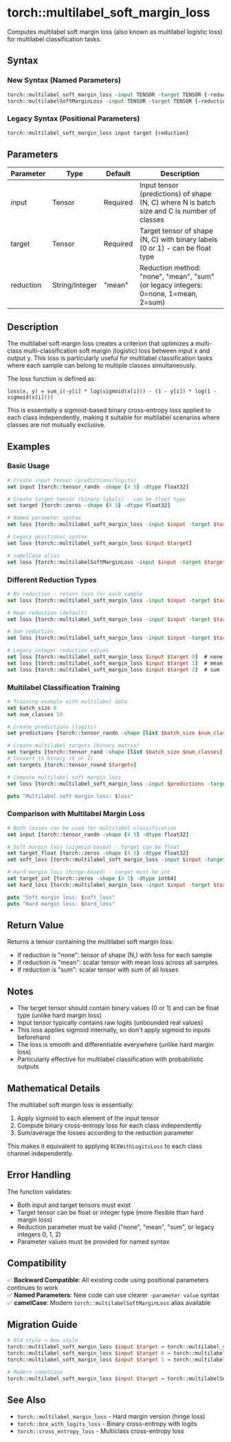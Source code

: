 # torch::multilabel_soft_margin_loss

Computes multilabel soft margin loss (also known as multilabel logistic loss) for multilabel classification tasks.

## Syntax

### New Syntax (Named Parameters)
```tcl
torch::multilabel_soft_margin_loss -input TENSOR -target TENSOR [-reduction REDUCTION]
torch::multilabelSoftMarginLoss -input TENSOR -target TENSOR [-reduction REDUCTION]
```

### Legacy Syntax (Positional Parameters) 
```tcl
torch::multilabel_soft_margin_loss input target [reduction]
```

## Parameters

| Parameter | Type | Default | Description |
|-----------|------|---------|-------------|
| input | Tensor | Required | Input tensor (predictions) of shape (N, C) where N is batch size and C is number of classes |
| target | Tensor | Required | Target tensor of shape (N, C) with binary labels (0 or 1) - can be float type |
| reduction | String/Integer | "mean" | Reduction method: "none", "mean", "sum" (or legacy integers: 0=none, 1=mean, 2=sum) |

## Description

The multilabel soft margin loss creates a criterion that optimizes a multi-class multi-classification soft margin (logistic) loss between input x and output y. This loss is particularly useful for multilabel classification tasks where each sample can belong to multiple classes simultaneously.

The loss function is defined as:
```
loss(x, y) = sum_i(-y[i] * log(sigmoid(x[i])) - (1 - y[i]) * log(1 - sigmoid(x[i])))
```

This is essentially a sigmoid-based binary cross-entropy loss applied to each class independently, making it suitable for multilabel scenarios where classes are not mutually exclusive.

## Examples

### Basic Usage
```tcl
# Create input tensor (predictions/logits)
set input [torch::tensor_randn -shape {4 5} -dtype float32]

# Create target tensor (binary labels) - can be float type
set target [torch::zeros -shape {4 5} -dtype float32]

# Named parameter syntax
set loss [torch::multilabel_soft_margin_loss -input $input -target $target]

# Legacy positional syntax  
set loss [torch::multilabel_soft_margin_loss $input $target]

# camelCase alias
set loss [torch::multilabelSoftMarginLoss -input $input -target $target]
```

### Different Reduction Types
```tcl
# No reduction - return loss for each sample
set loss [torch::multilabel_soft_margin_loss -input $input -target $target -reduction none]

# Mean reduction (default)
set loss [torch::multilabel_soft_margin_loss -input $input -target $target -reduction mean]

# Sum reduction
set loss [torch::multilabel_soft_margin_loss -input $input -target $target -reduction sum]

# Legacy integer reduction values
set loss [torch::multilabel_soft_margin_loss $input $target 0]  # none
set loss [torch::multilabel_soft_margin_loss $input $target 1]  # mean  
set loss [torch::multilabel_soft_margin_loss $input $target 2]  # sum
```

### Multilabel Classification Training
```tcl
# Training example with multilabel data
set batch_size 8
set num_classes 10

# Create predictions (logits)
set predictions [torch::tensor_randn -shape [list $batch_size $num_classes] -dtype float32]

# Create multilabel targets (binary matrix)
set targets [torch::tensor_rand -shape [list $batch_size $num_classes] -dtype float32]
# Convert to binary (0 or 1)
set targets [torch::tensor_round $targets]

# Compute multilabel soft margin loss
set loss [torch::multilabel_soft_margin_loss -input $predictions -target $targets -reduction mean]

puts "Multilabel soft margin loss: $loss"
```

### Comparison with Multilabel Margin Loss
```tcl
# Both losses can be used for multilabel classification
set input [torch::tensor_randn -shape {4 5} -dtype float32]

# Soft margin loss (sigmoid-based) - target can be float
set target_float [torch::zeros -shape {4 5} -dtype float32]
set soft_loss [torch::multilabel_soft_margin_loss -input $input -target $target_float]

# Hard margin loss (hinge-based) - target must be int
set target_int [torch::zeros -shape {4 5} -dtype int64]
set hard_loss [torch::multilabel_margin_loss -input $input -target $target_int]

puts "Soft margin loss: $soft_loss"
puts "Hard margin loss: $hard_loss"
```

## Return Value

Returns a tensor containing the multilabel soft margin loss:
- If reduction is "none": tensor of shape (N,) with loss for each sample
- If reduction is "mean": scalar tensor with mean loss across all samples
- If reduction is "sum": scalar tensor with sum of all losses

## Notes

- The target tensor should contain binary values (0 or 1) and can be float type (unlike hard margin loss)
- Input tensor typically contains raw logits (unbounded real values)
- This loss applies sigmoid internally, so don't apply sigmoid to inputs beforehand
- The loss is smooth and differentiable everywhere (unlike hard margin loss)
- Particularly effective for multilabel classification with probabilistic outputs

## Mathematical Details

The multilabel soft margin loss is essentially:
1. Apply sigmoid to each element of the input tensor
2. Compute binary cross-entropy loss for each class independently
3. Sum/average the losses according to the reduction parameter

This makes it equivalent to applying `BCEWithLogitsLoss` to each class channel independently.

## Error Handling

The function validates:
- Both input and target tensors must exist
- Target tensor can be float or integer type (more flexible than hard margin loss)
- Reduction parameter must be valid ("none", "mean", "sum", or legacy integers 0, 1, 2)
- Parameter values must be provided for named syntax

## Compatibility

✅ **Backward Compatible**: All existing code using positional parameters continues to work  
✅ **Named Parameters**: New code can use clearer `-parameter value` syntax  
✅ **camelCase**: Modern `torch::multilabelSoftMarginLoss` alias available  

## Migration Guide

```tcl
# Old style → New style
torch::multilabel_soft_margin_loss $input $target → torch::multilabel_soft_margin_loss -input $input -target $target
torch::multilabel_soft_margin_loss $input $target 0 → torch::multilabel_soft_margin_loss -input $input -target $target -reduction none
torch::multilabel_soft_margin_loss $input $target 1 → torch::multilabel_soft_margin_loss -input $input -target $target -reduction mean

# Modern camelCase
torch::multilabel_soft_margin_loss $input $target → torch::multilabelSoftMarginLoss -input $input -target $target
```

## See Also

- `torch::multilabel_margin_loss` - Hard margin version (hinge loss)
- `torch::bce_with_logits_loss` - Binary cross-entropy with logits
- `torch::cross_entropy_loss` - Multiclass cross-entropy loss 